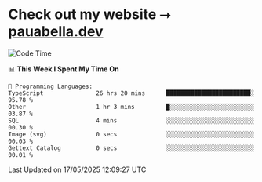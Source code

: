# Check out my website ⭢ [pauabella.dev](https://pauabella.dev)

<!--START_SECTION:waka-->
![Code Time](http://img.shields.io/badge/Code%20Time-4%2C438%20hrs%2053%20mins-blue)

📊 **This Week I Spent My Time On** 

```text
💬 Programming Languages: 
TypeScript               26 hrs 20 mins      ████████████████████████░   95.78 % 
Other                    1 hr 3 mins         █░░░░░░░░░░░░░░░░░░░░░░░░   03.87 % 
SQL                      4 mins              ░░░░░░░░░░░░░░░░░░░░░░░░░   00.30 % 
Image (svg)              0 secs              ░░░░░░░░░░░░░░░░░░░░░░░░░   00.03 % 
Gettext Catalog          0 secs              ░░░░░░░░░░░░░░░░░░░░░░░░░   00.01 % 
```


 Last Updated on 17/05/2025 12:09:27 UTC
<!--END_SECTION:waka-->
